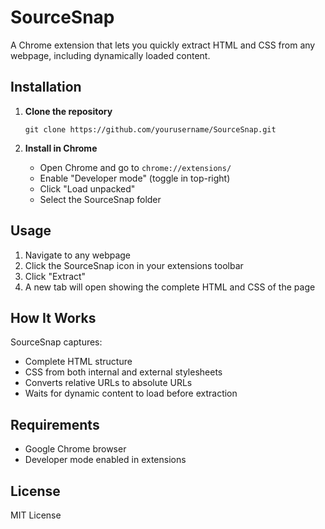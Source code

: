 # SourceSnap

A Chrome extension that lets you quickly extract HTML and CSS from any webpage, including dynamically loaded content.

## Installation

1. **Clone the repository**
   ```
   git clone https://github.com/yourusername/SourceSnap.git
   ```

2. **Install in Chrome**
   - Open Chrome and go to `chrome://extensions/`
   - Enable "Developer mode" (toggle in top-right)
   - Click "Load unpacked"
   - Select the SourceSnap folder

## Usage

1. Navigate to any webpage
2. Click the SourceSnap icon in your extensions toolbar
3. Click "Extract"
4. A new tab will open showing the complete HTML and CSS of the page

## How It Works

SourceSnap captures:
- Complete HTML structure
- CSS from both internal and external stylesheets
- Converts relative URLs to absolute URLs
- Waits for dynamic content to load before extraction

## Requirements

- Google Chrome browser
- Developer mode enabled in extensions

## License

MIT License